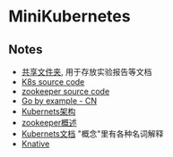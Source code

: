 # MiniKubernetes

## Notes
 - [共享文件夹](https://sjtueducn-my.sharepoint.com/:f:/g/personal/hjk020101_sjtu_edu_cn/Eo-l_T5G9h5NqvEZ9EgMZUsBDFi250GBc6JJXwby6kfXCg?e=CZhV0N), 用于存放实验报告等文档
 - [K8s source code](https://github.com/kubernetes/kubernetes)
 - [zookeeper source code](https://github.com/apache/zookeeper)
 - [Go by example - CN](https://gobyexample-cn.github.io/)
 - [Kubernets架构](https://www.kubernetes.org.cn/kubernetes%e8%ae%be%e8%ae%a1%e6%9e%b6%e6%9e%84)
 - [zookeeper概述](https://www.w3cschool.cn/zookeeper/)
 - [Kubernets文档](http://docs.kubernetes.org.cn) "概念"里有各种名词解释
 - [Knative](https://knative.dev/docs/getting-started/first-broker/)